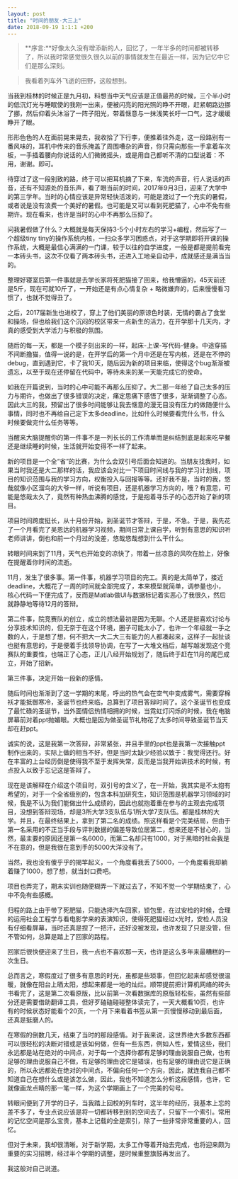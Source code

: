 ```yaml
---
layout: post
title: "时间的朋友-大三上"
date: 2018-09-19 1:1:1 +200
---
```


> **序言:**好像太久没有增添新的人，回忆了，一年半多的时间都被转移了，所以我时常感觉很久很久以前的事情就发生在最近一样，因为记忆中它们是那么深刻。

> 我看着列车外飞逝的田野，这般想到。

当我到桂林的时候正是九月初，料想当中天气应该是正值最热的时候，三个半小时的低沉灯光与睡眠使的我刚一出来，便被闪亮的阳光照的睁不开眼，赶紧朝路边挪了挪，然后仰着头沐浴了一阵子阳光，带着惬意与一抹浅笑长吁一口气，这才缓缓睁开了眼。

形形色色的人在面前晃来晃去，我收拾了下行李，便推着往外走，这一段路别有一番风味的，耳机中传来的音乐掩盖了周围嘈杂的声音，你只需向那些一手拿着车次板，一手插着腰向你说话的人们微微摇头，或是用自己都听不清的口型说着：不用，谢谢。即可。

待穿过了这一段别致的路，终于可以把耳机摘了下来，车流的声音，行人说话的声音，还有不知源处的音乐声，看了眼当前的时间，2017年9月3日，迎来了大学中的第三学年。当时的心情应该是异常轻快活泼的，可能是渡过了一个充实的暑假，或者说是没有浪费一个美好的暑假。也可能是又可以看到死肥猫了，心中不免有些期许。现在看来，也许是当时的心中不再那么压抑了。

问我暑假做了什么？大概就是每天保持3-5个小时左右的学习+编程，然后写了一个超级tiny tiny的操作系统内核，一扫众多学习困惑点，对于这学期即将开课的操作系统，大概是最信心满满的一门课，较于以往的自学进度，一般是都是提前看完一本砖头书，这次不仅看了两本砖头书，还进入工地亲自动手，成就感还是满当当的。

整理好寝室后第一件事就是去学长家将死肥猫接了回来，给我懵逼的，45天前还是5斤，现在可就10斤了，一开始还是有点心情复杂 + 略微嫌弃的，后来慢慢看习惯了，也就不觉得丑了。

之后，2017届新生也进校了，穿上了他们美丽的原谅色时装，无情的霸占了食堂和操场，但也给我们这个沉闷的校区带来一点新生的活力，在开学那十几天内，才真的感受到大学活力与积极的氛围。

随后的每一天，都是一个模子刻出来的一样，起床-上课-写代码-健身。中途穿插不间断撸猫，值得一说的是，在开学后的第一个月中还是在写内核，还是在不停的debug，直到遇到它，卡了我10天，随后因为新的项目来临，使得这个bug渐渐被遗忘，以至于现在还停留在代码中，等待未来的某一天能完成它的使命。

如我在开篇说到，当时的心中可能不再那么压抑了。大二那一年给了自己太多的压力与期许，也做出了很多错误的决定，痛定思痛下感悟了很多，渐渐调整了心态。因此大三的我，预留出了很多时间能够让我去惬意的漫无目没有压力的做随便什么事情，同时也不再给自己定下太多deadline，比如什么时候要看完什么书，什么时候要做完什么任务等等。

当醒来大脑提醒你的第一件事不是一列长长的工作清单而是纠结到底是起来吃早餐还是继续睡的时候，生活就开始变得不一样了起来。

新的项目是一个全“省”的比赛，为什么会双引号后面会知道的。当朋友找我时，如果当时我还是大二那样的话，我应该会对比一下项目时间线与我的学习计划线，项目的知识范围与我的学习方向，权衡投入与回报等等。还好我不是，当时的我，悠哉就像小区溜鸟的大爷一样，听说有项目，还是机器学习方向的，哦？有意思，可能是悠哉太久了，竟然有种热血沸腾的感觉，于是抱着寻乐子的心态开始了新的项目。

项目时间跨度挺长，从十月份开始，到圣诞节才答辩，于是，不急。于是，我先花了一个月看完了吴恩达的机器学习视频，期间日常上课自学，听到有意思的知识听老师讲讲，倒也和前一个月过的没差，悠哉悠哉想到什么干什么。

转眼时间来到了11月，天气也开始变的凉快了，带着一丝凉意的风吹在脸上，好像在提醒着你时间的流逝。

11月，发生了很多事。第一件事，机器学习项目的完工。真的是太简单了，接近deadline，大概花了一周的时间就全部完成了，本来模型就简单，调参量也小，核心代码一下便完成了，反而是Matlab做UI与数据标记着实恶心了我很久，然后就静静地等待12月的答辩。

第二件事，院竞赛队的创立，成立的想法最初是因为无聊。个人还是挺喜欢讨论与分享技术知识的，但无奈于在这个环境，圈子可能太小了，也许一个年级就一手之数的人，于是想了想，何不把大一大二大三有能力的人都凑起来，这样子一起扯谈也挺有意思的，于是便着手找领导协调，在写了一大堆文档后，越写越发现这个竞赛队的重要性，也端正了心态，正儿八经开始规划了，随后终于赶在11月的尾巴成立，开始了招新。

第三件事，决定开始一段新的感情。

随后时间也渐渐到了这一学期的末尾，呼出的热气会在空气中变成雾气，需要穿棉袄才能抵御寒冷，圣诞节也终来临，总算到了项目答辩时间了。这个圣诞节也变成了最忙碌的圣诞节，当外面情侣热情相拥的时候，当霓虹灯闪烁的时候，我在电脑屏幕前对着ppt抛媚眼。大概也是因为做圣诞节礼物花了太多时间导致圣诞节当天却在赶ppt。

诚实的说，这是我第一次答辩，非常紧张，并且手里的ppt也是我第一次接触ppt制作出来的，实际上做的相当不好，但是当时太缺少经验以致于：我觉得还行。好在丰富的上台经历倒是使得我不至于发挥失常，反而是当我开始讲技术的时候，有点投入以致于忘记这是答辩了。

现在是该解释在介绍这个项目时，双引号的含义了，在一开始，我其实是不太抱有希望的，对于一个全省级别的，包含本科加研究生，知识范围是机器学习领域的时候，我是不认为我们能做出什么成绩的，因此也就抱着重在参与的主观去完成项目，没想到答辩现场，却是3所大学3支队伍与1所大学7支队伍。都是桂林的大学。并且，在最终结果上，拿到了第二名的成绩。照这样看是个完美结局，但由于第一名采用的不正当手段与评判数据的偏差导致位居第二，想来还是不甘心的，当然，最主要的原因还是第一名6000，而第二名却只有1000，对于黑暗的社会我是不在意的，但是我很在意到手的5000大洋没有了。

当然，我也没有傻乎乎的揭竿起义，一个角度看我丢了5000，一个角度看我却躺着赚了1000，想了想，就当封口费吧。

项目也弄完了，期末实训也随便糊弄一下就过去了，不知不觉一个学期结束了，心中不免有些感概。

归程的路上由于带了死肥猫，只能选择汽车回家，锁包里，在过安检的时候，合理的运用社会工程学与看电影学来的表演知识，使得死肥猫经过x光时，安检人员没有仔细看屏幕，当时还真是捏了一把汗，还好没被发现，也许发现了只是没管，但不管如何，总算是踏上了回家的路程。

回家后很快便迎来了生日，我一点也不喜欢那一天，也许是这么多年来最糟糕的一次生日。

总而言之，寒假度过了很多有意思的时光，虽都是些琐事，但回忆起来却感觉很温暖，就像在阳台上晒太阳，想起来都是一地的灿烂。顺带提前把计算机网络的砖头书看完了，这是第二次看原版，比以前第一次看数据库的原版轻松些，虽然有些部分还是需要借助翻译工具，但好歹磕磕碰碰整体读完了，一天大概看10页，也许有的时候状态好能看个20页，一个月下来看着书签从第一页慢慢移动到最后面，还真是挺磨人的。

在寒假的倒数几天，结束了当时的那段感情。对于我来说，这世界绝大多数东西都可以很轻松的决断对错或是该如何做，但有一些东西，例如人性，爱情这些，我们永远都是站在绝对的中间点，对于每一个选择你都有足够的理由说服自己做，也有足够的理由说服自己不做，有足够的理由说它是错误，也有足够的理由说它是正确的，所以永远都处在绝对的中间点，不偏向任何一个方向，因此，就连我自己都不知道自己在想什么或是该怎么做，因此，我也不知道怎么分析这段感情，也许，它就像画龙点睛的那一笔一样，为这个学期画上了一个完美的句号。

转眼间便到了开学的日子，当我踏上回校的列车时，这半年的经历，我基本上忘的差不多了，专业点说应该是将一切都转移到别的空间去了，只留下一个索引。常用的记忆空间是那么宝贵，基本上记载的全是索引，除了一些非常非常重要的人，回忆。

但对于未来，我却很清晰。对于新学期，太多工作等着开始去完成，也将迎来颇为重要的实习招聘，经过半个学期的调整，是时候重整旗鼓再发出了。

我这般对自己说道。

